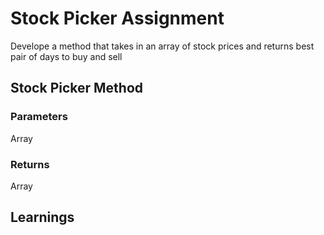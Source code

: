 # Stock Picker Assignment
Develope a method that takes in an array of stock prices and returns best pair of days to buy and sell

## Stock Picker Method

### Parameters
Array

### Returns
Array 

## Learnings
